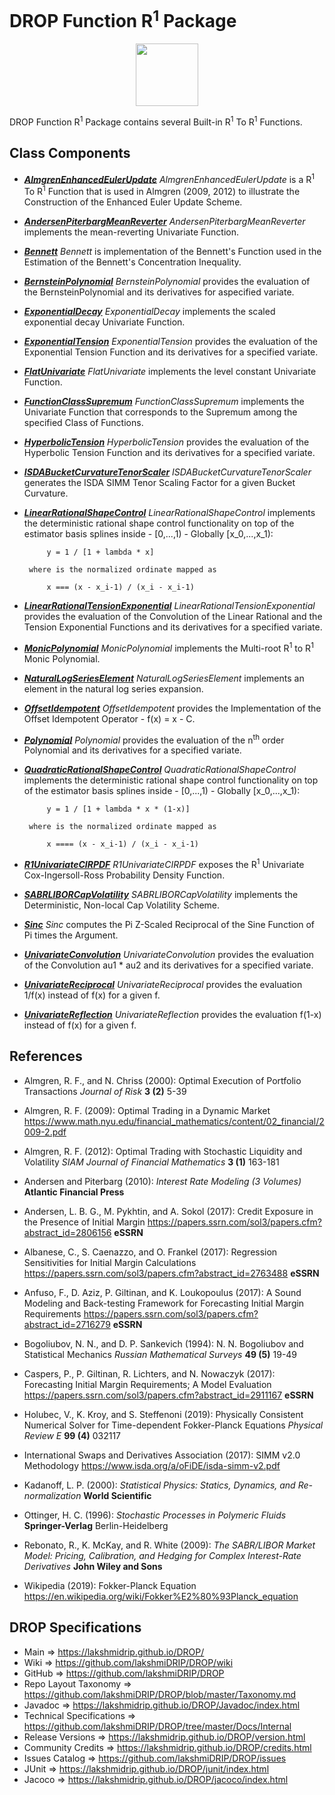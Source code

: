 # DROP Function R<sup>1</sup> Package

<p align="center"><img src="https://github.com/lakshmiDRIP/DROP/blob/master/DRIP_Logo.gif?raw=true" width="100"></p>

DROP Function R<sup>1</sup> Package contains several Built-in R<sup>1</sup> To R<sup>1</sup> Functions.


## Class Components

 * [***AlmgrenEnhancedEulerUpdate***](https://github.com/lakshmiDRIP/DROP/tree/master/src/main/java/org/drip/function/r1tor1/AlmgrenEnhancedEulerUpdate.java)
 <i>AlmgrenEnhancedEulerUpdate</i> is a R<sup>1</sup> To R<sup>1</sup> Function that is used in Almgren
 (2009, 2012) to illustrate the Construction of the Enhanced Euler Update Scheme.

 * [***AndersenPiterbargMeanReverter***](https://github.com/lakshmiDRIP/DROP/tree/master/src/main/java/org/drip/function/r1tor1/AndersenPiterbargMeanReverter.java)
 <i>AndersenPiterbargMeanReverter</i> implements the mean-reverting Univariate Function.

 * [***Bennett***](https://github.com/lakshmiDRIP/DROP/tree/master/src/main/java/org/drip/function/r1tor1/Bennett.java)
 <i>Bennett</i> is implementation of the Bennett's Function used in the Estimation of the Bennett's
 Concentration Inequality.

 * [***BernsteinPolynomial***](https://github.com/lakshmiDRIP/DROP/tree/master/src/main/java/org/drip/function/r1tor1/BernsteinPolynomial.java)
 <i>BernsteinPolynomial</i> provides the evaluation of the BernsteinPolynomial and its derivatives for aspecified variate. 

 * [***ExponentialDecay***](https://github.com/lakshmiDRIP/DROP/tree/master/src/main/java/org/drip/function/r1tor1/ExponentialDecay.java)
 <i>ExponentialDecay</i> implements the scaled exponential decay Univariate Function.

 * [***ExponentialTension***](https://github.com/lakshmiDRIP/DROP/tree/master/src/main/java/org/drip/function/r1tor1/ExponentialTension.java)
 <i>ExponentialTension</i> provides the evaluation of the Exponential Tension Function and its derivatives
 for a specified variate.

 * [***FlatUnivariate***](https://github.com/lakshmiDRIP/DROP/tree/master/src/main/java/org/drip/function/r1tor1/FlatUnivariate.java)
 <i>FlatUnivariate</i> implements the level constant Univariate Function.

 * [***FunctionClassSupremum***](https://github.com/lakshmiDRIP/DROP/tree/master/src/main/java/org/drip/function/r1tor1/FunctionClassSupremum.java)
 <i>FunctionClassSupremum</i> implements the Univariate Function that corresponds to the Supremum among the
 specified Class of Functions.

 * [***HyperbolicTension***](https://github.com/lakshmiDRIP/DROP/tree/master/src/main/java/org/drip/function/r1tor1/HyperbolicTension.java)
 <i>HyperbolicTension</i> provides the evaluation of the Hyperbolic Tension Function and its derivatives for
 a specified variate.

 * [***ISDABucketCurvatureTenorScaler***](https://github.com/lakshmiDRIP/DROP/tree/master/src/main/java/org/drip/function/r1tor1/ISDABucketCurvatureTenorScaler.java)
 <i>ISDABucketCurvatureTenorScaler</i> generates the ISDA SIMM Tenor Scaling Factor for a given Bucket
 Curvature.

 * [***LinearRationalShapeControl***](https://github.com/lakshmiDRIP/DROP/tree/master/src/main/java/org/drip/function/r1tor1/LinearRationalShapeControl.java)
 <i>LinearRationalShapeControl</i> implements the deterministic rational shape control functionality on top
 of the estimator basis splines inside - [0,...,1) - Globally [x_0,...,x_1):

  			y = 1 / [1 + lambda * x]

		where is the normalized ordinate mapped as

 			x === (x - x_i-1) / (x_i - x_i-1)

 * [***LinearRationalTensionExponential***](https://github.com/lakshmiDRIP/DROP/tree/master/src/main/java/org/drip/function/r1tor1/LinearRationalTensionExponential.java)
 <i>LinearRationalTensionExponential</i> provides the evaluation of the Convolution of the Linear Rational
 and the Tension Exponential Functions and its derivatives for a specified variate.

 * [***MonicPolynomial***](https://github.com/lakshmiDRIP/DROP/tree/master/src/main/java/org/drip/function/r1tor1/MonicPolynomial.java)
 <i>MonicPolynomial</i> implements the Multi-root R<sup>1</sup> to R<sup>1</sup> Monic Polynomial.

 * [***NaturalLogSeriesElement***](https://github.com/lakshmiDRIP/DROP/tree/master/src/main/java/org/drip/function/r1tor1/NaturalLogSeriesElement.java)
 <i>NaturalLogSeriesElement</i> implements an element in the natural log series expansion.

 * [***OffsetIdempotent***](https://github.com/lakshmiDRIP/DROP/tree/master/src/main/java/org/drip/function/r1tor1/OffsetIdempotent.java)
 <i>OffsetIdempotent</i> provides the Implementation of the Offset Idempotent Operator - f(x) = x - C.

 * [***Polynomial***](https://github.com/lakshmiDRIP/DROP/tree/master/src/main/java/org/drip/function/r1tor1/Polynomial.java)
 <i>Polynomial</i> provides the evaluation of the n<sup>th</sup> order Polynomial and its derivatives for a
 specified variate.

 * [***QuadraticRationalShapeControl***](https://github.com/lakshmiDRIP/DROP/tree/master/src/main/java/org/drip/function/r1tor1/QuadraticRationalShapeControl.java)
 <i>QuadraticRationalShapeControl</i> implements the deterministic rational shape control functionality on
 top of the estimator basis splines inside - [0,...,1) - Globally [x_0,...,x_1):

 			y = 1 / [1 + lambda * x * (1-x)]

		where is the normalized ordinate mapped as

 			x ==== (x - x_i-1) / (x_i - x_i-1)

 * [***R1UnivariateCIRPDF***](https://github.com/lakshmiDRIP/DROP/tree/master/src/main/java/org/drip/function/r1tor1/R1UnivariateCIRPDF.java)
 <i>R1UnivariateCIRPDF</i> exposes the R<sup>1</sup> Univariate Cox-Ingersoll-Ross Probability Density Function.

 * [***SABRLIBORCapVolatility***](https://github.com/lakshmiDRIP/DROP/tree/master/src/main/java/org/drip/function/r1tor1/SABRLIBORCapVolatility.java)
 <i>SABRLIBORCapVolatility</i> implements the Deterministic, Non-local Cap Volatility Scheme.

 * [***Sinc***](https://github.com/lakshmiDRIP/DROP/tree/master/src/main/java/org/drip/function/r1tor1/Sinc.java)
 <i>Sinc</i> computes the Pi Z-Scaled Reciprocal of the Sine Function of Pi times the Argument.

 * [***UnivariateConvolution***](https://github.com/lakshmiDRIP/DROP/tree/master/src/main/java/org/drip/function/r1tor1/UnivariateConvolution.java)
 <i>UnivariateConvolution</i> provides the evaluation of the Convolution au1 * au2 and its derivatives for a
 specified variate.

 * [***UnivariateReciprocal***](https://github.com/lakshmiDRIP/DROP/tree/master/src/main/java/org/drip/function/r1tor1/UnivariateReciprocal.java)
 <i>UnivariateReciprocal</i> provides the evaluation 1/f(x) instead of f(x) for a given f.

 * [***UnivariateReflection***](https://github.com/lakshmiDRIP/DROP/tree/master/src/main/java/org/drip/function/r1tor1/UnivariateReflection.java)
 <i>UnivariateReflection</i> provides the evaluation f(1-x) instead of f(x) for a given f.


## References

 * Almgren, R. F., and N. Chriss (2000): Optimal Execution of Portfolio Transactions <i>Journal of Risk</i> <b>3 (2)</b> 5-39

 * Almgren, R. F. (2009): Optimal Trading in a Dynamic Market https://www.math.nyu.edu/financial_mathematics/content/02_financial/2009-2.pdf

 * Almgren, R. F. (2012): Optimal Trading with Stochastic Liquidity and Volatility <i>SIAM Journal of Financial Mathematics</i> <b>3 (1)</b> 163-181

 * Andersen and Piterbarg (2010): <i>Interest Rate Modeling (3 Volumes)</i> <b>Atlantic Financial Press</b>

 * Andersen, L. B. G., M. Pykhtin, and A. Sokol (2017): Credit Exposure in the Presence of Initial Margin
 https://papers.ssrn.com/sol3/papers.cfm?abstract_id=2806156 <b>eSSRN</b>

 * Albanese, C., S. Caenazzo, and O. Frankel (2017): Regression Sensitivities for Initial Margin Calculations
 https://papers.ssrn.com/sol3/papers.cfm?abstract_id=2763488 <b>eSSRN</b>

 * Anfuso, F., D. Aziz, P. Giltinan, and K. Loukopoulus (2017): A Sound Modeling and Back-testing Framework
 for Forecasting Initial Margin Requirements https://papers.ssrn.com/sol3/papers.cfm?abstract_id=2716279
 <b>eSSRN</b>

 * Bogoliubov, N. N., and D. P. Sankevich (1994): N. N. Bogoliubov and Statistical Mechanics <i>Russian Mathematical Surveys</i> <b>49 (5)</b> 19-49

 * Caspers, P., P. Giltinan, R. Lichters, and N. Nowaczyk (2017): Forecasting Initial Margin Requirements; A
 Model Evaluation https://papers.ssrn.com/sol3/papers.cfm?abstract_id=2911167 <b>eSSRN</b>

 * Holubec, V., K. Kroy, and S. Steffenoni (2019): Physically Consistent Numerical Solver for Time-dependent Fokker-Planck Equations <i>Physical Review E</i> <b>99 (4)</b> 032117

 * International Swaps and Derivatives Association (2017): SIMM v2.0 Methodology
 https://www.isda.org/a/oFiDE/isda-simm-v2.pdf

 * Kadanoff, L. P. (2000): <i>Statistical Physics: Statics, Dynamics, and Re-normalization</i> <b>World Scientific</b>

 * Ottinger, H. C. (1996): <i>Stochastic Processes in Polymeric Fluids</i> <b>Springer-Verlag</b> Berlin-Heidelberg

 * Rebonato, R., K. McKay, and R. White (2009): <i>The SABR/LIBOR Market Model: Pricing, Calibration, and
 Hedging for Complex Interest-Rate Derivatives</i> <b>John Wiley and Sons</b>

 * Wikipedia (2019): Fokker-Planck Equation https://en.wikipedia.org/wiki/Fokker%E2%80%93Planck_equation


## DROP Specifications

 * Main                     => https://lakshmidrip.github.io/DROP/
 * Wiki                     => https://github.com/lakshmiDRIP/DROP/wiki
 * GitHub                   => https://github.com/lakshmiDRIP/DROP
 * Repo Layout Taxonomy     => https://github.com/lakshmiDRIP/DROP/blob/master/Taxonomy.md
 * Javadoc                  => https://lakshmidrip.github.io/DROP/Javadoc/index.html
 * Technical Specifications => https://github.com/lakshmiDRIP/DROP/tree/master/Docs/Internal
 * Release Versions         => https://lakshmidrip.github.io/DROP/version.html
 * Community Credits        => https://lakshmidrip.github.io/DROP/credits.html
 * Issues Catalog           => https://github.com/lakshmiDRIP/DROP/issues
 * JUnit                    => https://lakshmidrip.github.io/DROP/junit/index.html
 * Jacoco                   => https://lakshmidrip.github.io/DROP/jacoco/index.html
